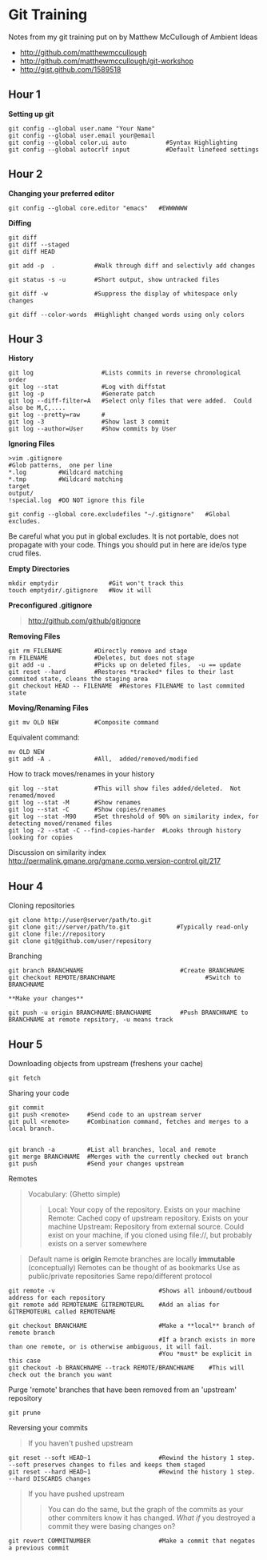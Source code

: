 Git Training
============

Notes from my git training put on by Matthew McCullough of Ambient Ideas

* http://github.com/matthewmccullough
* http://github.com/matthewmccullough/git-workshop
* http://gist.github.com/1589518

Hour 1
------

**Setting up git**

    git config --global user.name "Your Name"
    git config --global user.email your@email
    git config --global color.ui auto           #Syntax Highlighting
    git config --global autocrlf input          #Default linefeed settings

Hour 2
------

**Changing your preferred editor**

    git config --global core.editor "emacs"   #EWWWWWW

**Diffing**

    git diff
    git diff --staged
    git diff HEAD
  
    git add -p  .           #Walk through diff and selectivly add changes

    git status -s -u        #Short output, show untracked files
 
    git diff -w             #Suppress the display of whitespace only changes

    git diff --color-words  #Highlight changed words using only colors

Hour 3
------

**History**

    git log                   #Lists commits in reverse chronological order
    git log --stat            #Log with diffstat
    git log -p                #Generate patch
    git log --diff-filter=A   #Select only files that were added.  Could also be M,C,....
    git log --pretty=raw      #
    git log -3                #Show last 3 commit
    git log --author=User     #Show commits by User

**Ignoring Files**

    >vim .gitignore
    #Glob patterns,  one per line
    *.log         #Wildcard matching
    *.tmp         #Wildcard matching
    target  
    output/
    !special.log  #DO NOT ignore this file

    git config --global core.excludefiles "~/.gitignore"   #Global excludes.  

Be careful what you put in global excludes. It is not portable, does not propagate with your code. Things you should put in here are ide/os type crud files.

**Empty Directories**

    mkdir emptydir              #Git won't track this
    touch emptydir/.gitignore   #Now it will

**Preconfigured .gitignore**

>http://github.com/github/gitignore

**Removing Files**

    git rm FILENAME         #Directly remove and stage
    rm FILENAME             #Deletes, but does not stage
    git add -u .            #Picks up on deleted files,  -u == update
    git reset --hard        #Restores *tracked* files to their last commited state, cleans the staging area
    git checkout HEAD -- FILENAME  #Restores FILENAME to last commited state

**Moving/Renaming Files**

    git mv OLD NEW          #Composite command
    
Equivalent command:
 
    mv OLD NEW
    git add -A .            #All,  added/removed/modified

How to track moves/renames in your history

    git log --stat          #This will show files added/deleted.  Not renamed/moved
    git log --stat -M       #Show renames
    git log --stat -C       #Show copies/renames
    git log --stat -M90     #Set threshold of 90% on similarity index, for detecting moved/renamed files
    git log -2 --stat -C --find-copies-harder  #Looks through history looking for copies

Discussion on similarity index
   http://permalink.gmane.org/gmane.comp.version-control.git/217

Hour 4
------

Cloning repositories

    git clone http://user@server/path/to.git
    git clone git://server/path/to.git             #Typically read-only
    git clone file://repository
    git clone git@github.com/user/repository

Branching

    git branch BRANCHNAME                           #Create BRANCHNAME
    git checkout REMOTE/BRANCHNAME                         #Switch to BRANCHNAME

    **Make your changes**

    git push -u origin BRANCHNAME:BRANCHANME        #Push BRANCHNAME to BRANCHNAME at remote repsitory, -u means track


Hour 5
------

Downloading objects from upstream (freshens your cache)

    git fetch             

Sharing your code

    git commit
    git push <remote>     #Send code to an upstream server
    git pull <remote>     #Combination command, fetches and merges to a local branch.  


    git branch -a         #List all branches, local and remote
    git merge BRANCHNAME  #Merges with the currently checked out branch
    git push              #Send your changes upstream

Remotes

> Vocabulary: (Ghetto simple)
> > Local: Your copy of the repository. Exists on your machine
> > Remote: Cached copy of upstream repository. Exists on your machine
> > Upstream: Repository from external source. Could exist on your machine, if you cloned using file://,  but probably exists on a server somewhere

> Default name is **origin**
> Remote branches are locally **immutable** (conceptually)
> Remotes can be thought of as bookmarks
>   Use as public/private repositories
>   Same repo/different protocol

    git remote -v                             #Shows all inbound/outboud address for each repository
    git remote add REMOTENAME GITREMOTEURL    #Add an alias for GITREMOTEURL called REMOTENAME

    git checkout BRANCHAME                    #Make a **local** branch of remote branch
                                              #If a branch exists in more than one remote, or is otherwise ambiguous, it will fail. 
                                              #You *must* be explicit in this case
    git checkout -b BRANCHNAME --track REMOTE/BRANCHNAME    #This will check out the branch you want

Purge 'remote' branches that have been removed from an 'upstream' repository

    git prune

Reversing your commits
    
> If you haven't pushed upstream

    git reset --soft HEAD~1                   #Rewind the history 1 step. --soft preserves changes to files and keeps them staged
    git reset --hard HEAD~1                   #Rewind the history 1 step. --hard DISCARDS changes

> If you have pushed upstream
> >   You can do the same,  but the graph of the commits as your other commiters know it has changed. 
> >   *What if*  you destroyed a commit they were basing changes on?    
    
    git revert COMMITNUMBER                   #Make a commit that negates a previous commit
